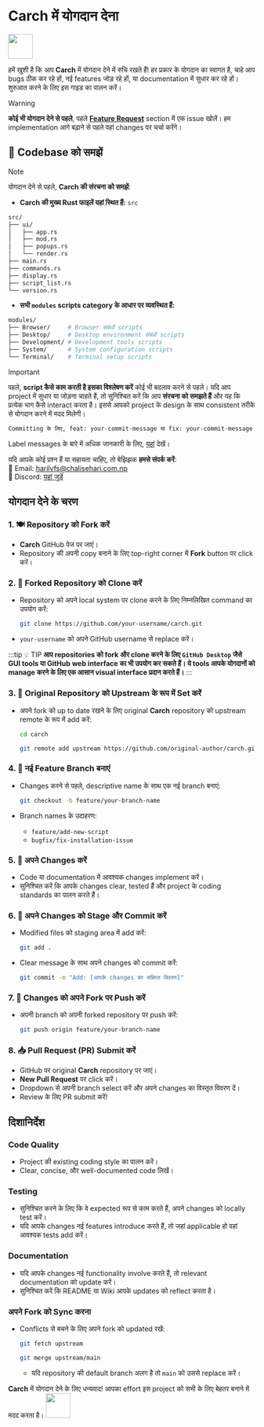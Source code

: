 # **Carch** में योगदान देना

<img src="https://cdn-icons-png.flaticon.com/128/993/993686.png" width="50" />

हमें खुशी है कि आप **Carch** में योगदान देने में रुचि रखते हैं! हर प्रकार के योगदान का स्वागत है, चाहे आप bugs ठीक कर रहे हों, नई features जोड़ रहे हों, या documentation में सुधार कर रहे हों। शुरुआत करने के लिए इस गाइड का पालन करें।

> [!WARNING]  
> **कोई भी योगदान देने से पहले**, पहले **[Feature Request](https://github.com/harilvfs/carch/issues/new?template=feature-reqests.yml)** section में एक issue खोलें। हम implementation आगे बढ़ाने से पहले वहां changes पर चर्चा करेंगे।

## 📌 Codebase को समझें

> [!NOTE]
> योगदान देने से पहले, **Carch की संरचना को समझें**:
> - **Carch की मुख्य Rust फाइलें यहां स्थित हैं:** `src`
>
>```sh
> src/
> ├── ui/
> │   ├── app.rs
> │   ├── mod.rs
> │   ├── popups.rs
> │   └── render.rs 
> ├── main.rs 
> ├── commands.rs
> ├── display.rs
> ├── script_list.rs 
> └── version.rs
> ```
> 
> - **सभी `modules` scripts category के आधार पर व्यवस्थित हैं:**  
> ```sh
> modules/
> ├── Browser/     # Browser संबंधी scripts 
> ├── Desktop/     # Desktop environment संबंधी scripts
> ├── Development/ # Development tools scripts
> ├── System/      # System configuration scripts
> └── Terminal/    # Terminal setup scripts
> ```

> [!IMPORTANT]
> पहले, **script कैसे काम करती है इसका विश्लेषण करें** कोई भी बदलाव करने से पहले। यदि आप project में सुधार या जोड़ना चाहते हैं, तो सुनिश्चित करें कि आप **संरचना को समझते हैं** और यह कि प्रत्येक भाग कैसे interact करता है। इससे आपको project के design के साथ consistent तरीके से योगदान करने में मदद मिलेगी।
>
> ```sh
> Committing के लिए, feat: your-commit-message या fix: your-commit-message जैसे labels का उपयोग करें।
> ```
> 
> Label messages के बारे में अधिक जानकारी के लिए, [यहां](https://gist.github.com/harilvfs/53cc86aa79ea4642356540aadc6bd87d) देखें।

यदि आपके कोई प्रश्न हैं या सहायता चाहिए, तो बेझिझक **हमसे संपर्क करें**:  
📧 Email: <a href="mailto:harilvfs@chalisehari.com.np">harilvfs@chalisehari.com.np</a>  
💬 Discord: <a href="https://discord.com/invite/8NJWstnUHd">यहां जुड़ें</a>  

## योगदान देने के चरण

### 1. 🍽️ Repository को Fork करें
- **Carch** GitHub पेज पर जाएं।
- Repository की अपनी copy बनाने के लिए top-right corner में **Fork** button पर click करें।

### 2. 🌿 Forked Repository को Clone करें
- Repository को अपने local system पर clone करने के लिए निम्नलिखित command का उपयोग करें:

  ```bash
  git clone https://github.com/your-username/carch.git
  ```

- `your-username` को अपने GitHub username से replace करें।

:::tip :bulb: TIP
**आप repositories को fork और clone करने के लिए `GitHub Desktop` जैसे GUI tools या GitHub web interface का भी उपयोग कर सकते हैं। ये tools आपके योगदानों को manage करने के लिए एक आसान visual interface प्रदान करते हैं।**
:::

### 3. 🌱 Original Repository को Upstream के रूप में Set करें
- अपने fork को up to date रखने के लिए original **Carch** repository को upstream remote के रूप में add करें:

   ```bash
   cd carch
   ```

   ```bash
   git remote add upstream https://github.com/original-author/carch.git
   ```

### 4. 🍇 नई Feature Branch बनाएं
- Changes करने से पहले, descriptive name के साथ एक नई branch बनाएं:

   ```bash
   git checkout -b feature/your-branch-name
   ```

- Branch names के उदाहरण:
  - `feature/add-new-script`
  - `bugfix/fix-installation-issue`

### 5. 🔧 अपने Changes करें
- Code या documentation में आवश्यक changes implement करें।
- सुनिश्चित करें कि आपके changes clear, tested हैं और project के coding standards का पालन करते हैं।

### 6. 📝 अपने Changes को Stage और Commit करें
- Modified files को staging area में add करें:

   ```bash
   git add .
   ```

- Clear message के साथ अपने changes को commit करें:

   ```bash
   git commit -m "Add: [आपके changes का संक्षिप्त विवरण]"
   ```

### 7. 🚀 Changes को अपने Fork पर Push करें
- अपनी branch को अपनी forked repository पर push करें:

   ```bash
   git push origin feature/your-branch-name
   ```

### 8. 📥 Pull Request (PR) Submit करें
- GitHub पर original **Carch** repository पर जाएं।
- **New Pull Request** पर click करें।
- Dropdown से अपनी branch select करें और अपने changes का विस्तृत विवरण दें।
- Review के लिए PR submit करें!

## दिशानिर्देश

### Code Quality
- Project की existing coding style का पालन करें।
- Clear, concise, और well-documented code लिखें।

### Testing
- सुनिश्चित करने के लिए कि वे expected रूप से काम करते हैं, अपने changes को locally test करें।
- यदि आपके changes नई features introduce करते हैं, तो जहां applicable हो वहां आवश्यक tests add करें।

### Documentation
- यदि आपके changes नई functionality involve करते हैं, तो relevant documentation को update करें।
- सुनिश्चित करें कि README या Wiki आपके updates को reflect करता है।

### अपने Fork को Sync करना
- Conflicts से बचने के लिए अपने fork को updated रखें:

   ```bash
   git fetch upstream
   ```
   ```bash
   git merge upstream/main
   ```
  - यदि repository की default branch अलग है तो `main` को उससे replace करें।

**Carch** में योगदान देने के लिए धन्यवाद! आपका effort इस project को सभी के लिए बेहतर बनाने में मदद करता है। <img src="https://cdn-icons-png.flaticon.com/128/2279/2279398.png" width="50" />
